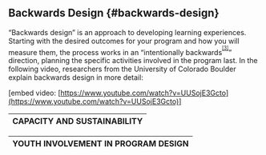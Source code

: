 ## Backwards Design {#backwards-design}

“Backwards design” is an approach to developing learning experiences. Starting with the desired outcomes for your program and how you will measure them, the process works in an “intentionally backwards<sup><sup id="475227212516830-footnote-ref-3"><a href="#475227212516830-footnote-3">[3]</a></sup></sup>” direction, planning the specific activities involved in the program last. In the following video, researchers from the University of Colorado Boulder explain backwards design in more detail:

[embed video: [https://www.youtube.com/watch?v=UUSojE3Gcto](https://www.youtube.com/watch?v=UUSojE3Gcto)]

| **CAPACITY AND SUSTAINABILITY** |
| --- |

| **YOUTH INVOLVEMENT IN PROGRAM DESIGN** |
| --- |

[^3]: Kepple, Sarah. “Intentionally Backwards, the Future of Learning in Libraries.” _Young Adult Library Services_ 2013, no. Fall (2013): 33–37\.